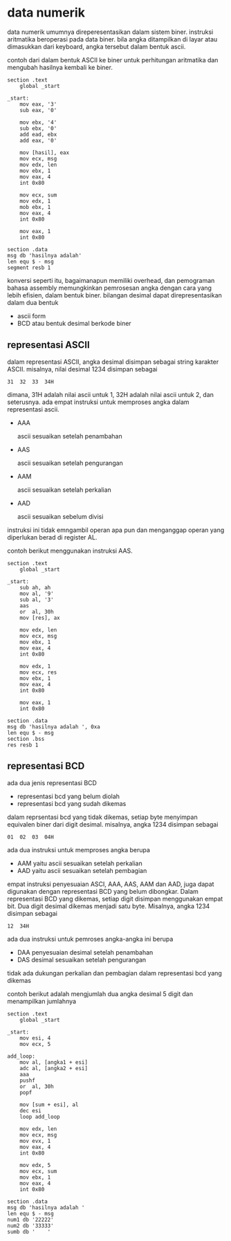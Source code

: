 # data numerik

data numerik umumnya direperesentasikan dalam sistem biner. instruksi aritmatika beroperasi pada data biner. bila angka ditampilkan di layar atau dimasukkan dari keyboard, angka tersebut dalam bentuk ascii.

contoh dari dalam bentuk ASCII ke biner untuk perhitungan aritmatika dan mengubah hasilnya kembali ke biner.

```assembly
section .text
    global _start

_start:
    mov eax, '3'
    sub eax, '0'

    mov ebx, '4'
    sub ebx, '0'
    add ead, ebx
    add eax, '0'
    
    mov [hasil], eax
    mov ecx, msg
    mov edx, len
    mov ebx, 1
    mov eax, 4
    int 0x80

    mov ecx, sum
    mov edx, 1
    mob ebx, 1
    mov eax, 4
    int 0x80

    mov eax, 1
    int 0x80

section .data
msg db 'hasilnya adalah'
len equ $ - msg
segment resb 1
```

konversi seperti itu, bagaimanapun memiliki overhead, dan pemograman bahasa assembly memungkinkan pemrosesan angka dengan cara yang lebih efisien, dalam bentuk biner. bilangan desimal dapat direpresentasikan dalam dua bentuk

- ascii form
- BCD atau bentuk desimal berkode biner

## representasi ASCII

dalam representasi ASCII, angka desimal disimpan sebagai string karakter ASCII. misalnya, nilai desimal 1234 disimpan sebagai
```
31  32  33  34H
```
dimana, 31H adalah nilai ascii untuk 1, 32H adalah nilai ascii untuk 2, dan seterusnya. ada empat instruksi untuk memproses angka dalam representasi ascii.

- AAA

    ascii sesuaikan setelah penambahan

- AAS

    ascii sesuaikan setelah pengurangan

- AAM

    ascii sesuaikan setelah perkalian

- AAD

    ascii sesuaikan sebelum divisi

instruksi ini tidak emngambil operan apa pun dan menganggap operan yang diperlukan berad di register AL.

contoh berikut menggunakan instruksi AAS.

```assembly
section .text
    global _start

_start:
    sub ah, ah
    mov al, '9'
    sub al, '3'
    aas
    or  al, 30h
    mov [res], ax

    mov edx, len
    mov ecx, msg
    mov ebx, 1
    mov eax, 4
    int 0x80

    mov edx, 1
    mov ecx, res
    mov ebx, 1
    mov eax, 4
    int 0x80

    mov eax, 1
    int 0x80

section .data
msg db 'hasilnya adalah ', 0xa
len equ $ - msg
section .bss
res resb 1
```

## representasi BCD

ada dua jenis representasi BCD
- representasi bcd yang belum diolah
- representasi bcd yang sudah dikemas

dalam reprsentasi bcd yang tidak dikemas, setiap byte menyimpan equivalen biner dari digit desimal. misalnya, angka 1234 disimpan sebagai
```
01  02  03  04H
```
ada dua instruksi untuk memproses angka berupa
- AAM yaitu ascii sesuaikan setelah perkalian
- AAD yaitu ascii sesuaikan setelah pembagian

empat instruksi penyesuaian ASCI, AAA, AAS, AAM dan AAD, juga dapat digunakan dengan representasi BCD yang belum dibongkar. Dalam representasi BCD yang dikemas, setiap digit disimpan menggunakan empat bit. Dua digit desimal dikemas menjadi satu byte. Misalnya, angka 1234 disimpan sebagai
```
12  34H
```
ada dua instruksi untuk pemroses angka-angka ini berupa
- DAA penyesuaian desimal setelah penambahan
- DAS desimal sesuaikan setelah pengurangan

tidak ada dukungan perkalian dan pembagian dalam representasi bcd yang dikemas

contoh berikut adalah mengjumlah dua angka desimal 5 digit dan menampilkan jumlahnya
```assembly
section .text
    global _start

_start:
    mov esi, 4
    mov ecx, 5

add_loop:
    mov al, [angka1 + esi]
    adc al, [angka2 + esi]
    aaa
    pushf
    or  al, 30h
    popf

    mov [sum + esi], al
    dec esi
    loop add_loop

    mov edx, len
    mov ecx, msg
    mov evx, 1
    mov eax, 4
    int 0x80
    
    mov edx, 5
    mov ecx, sum
    mov ebx, 1
    mov eax, 4
    int 0x80

section .data
msg db 'hasilnya adalah '
len equ $ - msg
num1 db '22222'
num2 db '33333'
sumb db '    '
```